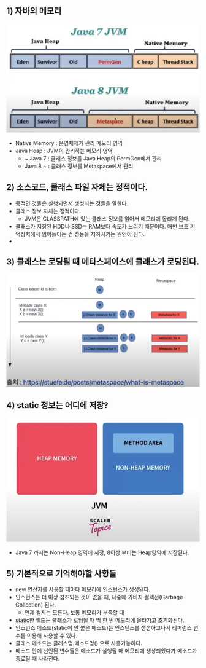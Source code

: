 ## 1) 자바의 메모리
![Java 메모리 영역 변화](media/Java/개념%20강의%20정리/[부부개발단]%20즐거운%20자바/Java%20메모리%20영역%20변화.png)
- Native Memory : 운영체제가 관리 메모리 영역
- Java Heap : JVM이 관리하는 메모리 영역
	- ~ Java 7 : 클래스 정보를 Java Heap의 PermGen에서 관리
	- Java 8 ~ : 클래스 정보를 Metaspace에서 관리

## 2) 소스코드, 클래스 파일 자체는 정적이다.
- 동적인 것들은 실행되면서 생성되는 것들을 말한다.
- 클래스 정보 자체는 정적이다.
	- JVM은 CLASSPATH에 있는 클래스 정보를 읽어서 메모리에 올리게 된다.
- 클래스가 저장된 HDD나 SSD는 RAM보다 속도가 느리기 때문이다. 매번 보조 기억장치에서 읽어들이는 건 성능을 저하시키는 원인이 된다.
- 
## 3) 클래스는 로딩될 때 메타스페이스에 클래스가 로딩된다.
![Java 클래스 로딩 시 메타스페이스](media/Java/개념%20강의%20정리/[부부개발단]%20즐거운%20자바/Java%20클래스%20로딩%20시%20메타스페이스.png)

## 4) static 정보는 어디에 저장?
![Java의 static 정보는 어디에 저장](media/Java/개념%20강의%20정리/[부부개발단]%20즐거운%20자바/Java의%20static%20정보는%20어디에%20저장.png)
- Java 7 까지는 Non-Heap 영역에 저장, 8이상 부터는 Heap영역에 저장된다.

## 5) 기본적으로 기억해야할 사항들
- new 연산자를 사용할 때마다 메모리에 인스턴스가 생성된다.
- 인스턴스는 더 이상 참조되는 것이 없을 때, 나중에 가비지 컬렉션(Garbage Collection) 된다.
	- 언제 될지는 모른다. 보통 메모리가 부족할 때
- static한 필드는 클래스가 로딩될 때 딱 한 번 메모리에 올라가고 초기화된다.
- 인스턴스 메소드(static이 안 붙은 메소드)는 인스턴스를 생성하고나서 레퍼런스 변수를 이용해 사용할 수 있다.
- 클래스 메소드는 클래스명.메소드명() 으로 사용가능하다.
- 메소드 안에 선언된 변수들은 메소드가 실행될 때 메모리에 생성되었다가 메소드가 종료될 때 사라진다.